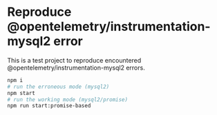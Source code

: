 # Reproduce @opentelemetry/instrumentation-mysql2 error

This is a test project to reproduce encountered @opentelemetry/instrumentation-mysql2 errors.

```bash
npm i
# run the erroneous mode (mysql2)
npm start
# run the working mode (mysql2/promise)
npm run start:promise-based
```
